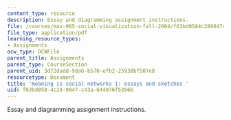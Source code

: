 ```yaml
---
content_type: resource
description: Essay and diagramming assignment instructions.
file: /courses/mas-965-social-visualization-fall-2004/f63bd0584c289047c43a644076f5356b_assn2.pdf
file_type: application/pdf
learning_resource_types:
- Assignments
ocw_type: OCWFile
parent_title: Assignments
parent_type: CourseSection
parent_uid: 3d72dadd-9da6-b570-efb2-25930bf507e8
resourcetype: Document
title: 'meaning is social networks 1: essays and sketches '
uid: f63bd058-4c28-9047-c43a-644076f5356b
---
```

Essay and diagramming assignment instructions.

